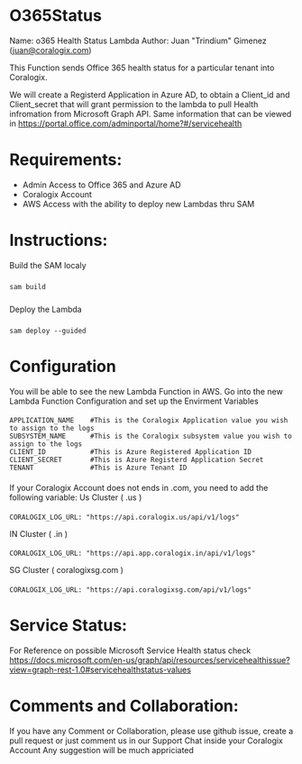 # O365Status
Name: o365 Health Status Lambda 
Author: Juan "Trindium" Gimenez (juan@coralogix.com)

This Function sends Office 365 health status for a particular tenant into Coralogix.

We will create a Registerd Application in Azure AD, to obtain a Client_id and Client_secret  that will grant permission to the lambda to pull Health infromation from Microsoft Graph API. Same information that can be viewed in https://portal.office.com/adminportal/home?#/servicehealth

# Requirements:
- Admin Access to Office 365 and Azure AD 
- Coralogix Account
- AWS Access with the ability to deploy new Lambdas thru SAM

# Instructions:

Build the SAM localy
#####
    sam build
#####
Deploy the Lambda
#####
    sam deploy --guided
#####

# Configuration
You will be able to see the new Lambda Function in AWS.
Go into the new Lambda Function Configuration and set up the Envirment Variables 
####
    APPLICATION_NAME    #This is the Coralogix Application value you wish to assign to the logs
    SUBSYSTEM_NAME      #This is the Coralogix subsystem value you wish to assign to the logs
    CLIENT_ID           #This is Azure Registered Application ID
    CLIENT_SECRET       #This is Azure Registerd Application Secret
    TENANT              #This is Azure Tenant ID
####        
If your Coralogix Account does not ends in .com, you need to add the following variable:
Us Cluster ( .us )
####
    CORALOGIX_LOG_URL: "https://api.coralogix.us/api/v1/logs"
IN Cluster ( .in )
####
    CORALOGIX_LOG_URL: "https://api.app.coralogix.in/api/v1/logs"
SG Cluster ( coralogixsg.com )
####
    CORALOGIX_LOG_URL: "https://api.coralogixsg.com/api/v1/logs"

# Service Status:
For Reference on possible Microsoft Service Health status check https://docs.microsoft.com/en-us/graph/api/resources/servicehealthissue?view=graph-rest-1.0#servicehealthstatus-values

# Comments and Collaboration:
If you have any Comment or Collaboration, please use github issue, create a pull request or just comment us in our Support Chat inside your Coralogix Account
Any suggestion will be much appriciated 

